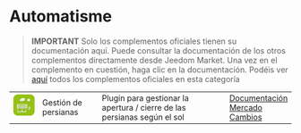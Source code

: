 
# Automatisme


>**IMPORTANT**
>Solo los complementos oficiales tienen su documentación aquí. Puede consultar la documentación de los otros complementos directamente desde Jeedom Market. Una vez en el complemento en cuestión, haga clic en la documentación.
>Podéis ver [aquí](https://market.jeedom.com/index.php?v=d&p=market&type=plugin&categorie=automatisation) todos los complementos oficiales en esta categoría


| | | | |
|--- | --- | --- | ---|
|<img src="sunshutter/sunshutter_icon.png" class="pluginLogo" width="100" />|Gestión de persianas|Plugin para gestionar la apertura / cierre de las persianas según el sol|[Documentación](sunshutter/index.md)<br/>[Mercado](https://market.jeedom.com/index.php?v=d&p=market_display&id=3793)<br/>[Cambios](sunshutter/changelog.md)|
